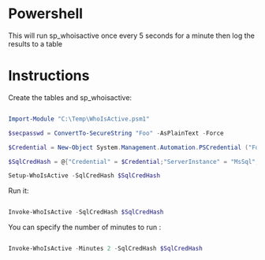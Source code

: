# **Powershell**
This  will run sp_whoisactive once every 5 seconds for a minute then log the results to a table
# Instructions
Create the tables and sp_whoisactive:
```powershell 

Import-Module "C:\Temp\WhoIsActive.psm1"

$secpasswd = ConvertTo-SecureString "Foo" -AsPlainText -Force                        

$Credential = New-Object System.Management.Automation.PSCredential ("FooUser", $secpasswd)

$SqlCredHash = @{"Credential" = $Credential;"ServerInstance" = "MsSql";"Database" = "Foo"}

Setup-WhoIsActive -SqlCredHash $SqlCredHash 
```
Run it:
```powershell 

Invoke-WhoIsActive -SqlCredHash $SqlCredHash 

```

You can specify the number of minutes to run :
```powershell 

Invoke-WhoIsActive -Minutes 2 -SqlCredHash $SqlCredHash

```